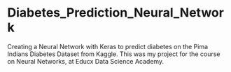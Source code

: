 # Diabetes_Prediction_Neural_Network
Creating a Neural Network with Keras to predict diabetes on the Pima Indians Diabetes Dataset from Kaggle. This was my project for the course on Neural Networks, at Educx Data Science Academy.
